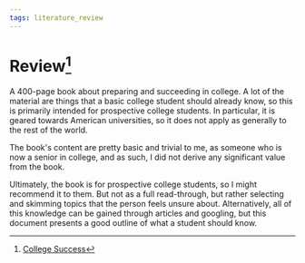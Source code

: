 ```yaml
---
tags: literature_review
---
```


# Review[^1]

A 400-page book about preparing and succeeding in college. A lot of the material are things that a basic college student should already know, so this is primarily intended for prospective college students. In particular, it is geared towards American universities, so it does not apply as generally to the rest of the world.

The book's content are pretty basic and trivial to me, as someone who is now a senior in college, and as such, I did not derive any significant value from the book.

Ultimately, the book is for prospective college students, so I might recommend it to them. But not as a full read-through, but rather selecting and skimming topics that the person feels unsure about. Alternatively, all of this knowledge can be gained through articles and googling, but this document presents a good outline of what a student should know.

[^1]: [College Success](zotero://open-pdf/library/items/WS9AVRXL?page=1)